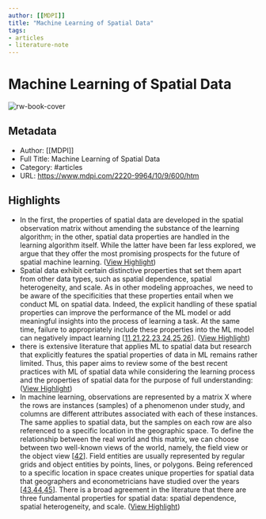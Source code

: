 ```yaml
---
author: [[MDPI]]
title: "Machine Learning of Spatial Data"
tags: 
- articles
- literature-note
---
```

# Machine Learning of Spatial Data

![rw-book-cover](https://www.mdpi.com/ijgi/ijgi-10-00600/article_deploy/html/images/ijgi-10-00600-g001-550.jpg)

## Metadata
- Author: [[MDPI]]
- Full Title: Machine Learning of Spatial Data
- Category: #articles
- URL: https://www.mdpi.com/2220-9964/10/9/600/htm

## Highlights
- In the first, the properties of spatial data are developed in the spatial observation matrix without amending the substance of the learning algorithm; in the other, spatial data properties are handled in the learning algorithm itself. While the latter have been far less explored, we argue that they offer the most promising prospects for the future of spatial machine learning. ([View Highlight](https://read.readwise.io/read/01h534h5tb0x4kf8jzbqag92y2))
- Spatial data exhibit certain distinctive properties that set them apart from other data types, such as spatial dependence, spatial heterogeneity, and scale. As in other modeling approaches, we need to be aware of the specificities that these properties entail when we conduct ML on spatial data. Indeed, the explicit handling of these spatial properties can improve the performance of the ML model or add meaningful insights into the process of learning a task. At the same time, failure to appropriately include these properties into the ML model can negatively impact learning [[11](https://www.mdpi.com/2220-9964/10/9/600/htm#B11-ijgi-10-00600),[21](https://www.mdpi.com/2220-9964/10/9/600/htm#B21-ijgi-10-00600),[22](https://www.mdpi.com/2220-9964/10/9/600/htm#B22-ijgi-10-00600),[23](https://www.mdpi.com/2220-9964/10/9/600/htm#B23-ijgi-10-00600),[24](https://www.mdpi.com/2220-9964/10/9/600/htm#B24-ijgi-10-00600),[25](https://www.mdpi.com/2220-9964/10/9/600/htm#B25-ijgi-10-00600),[26](https://www.mdpi.com/2220-9964/10/9/600/htm#B26-ijgi-10-00600)]. ([View Highlight](https://read.readwise.io/read/01h5358remyptjsd6znweakexg))
- there is extensive literature that applies ML to spatial data but research that explicitly features the spatial properties of data in ML remains rather limited. Thus, this paper aims to review some of the best recent practices with ML of spatial data while considering the learning process and the properties of spatial data for the purpose of full understanding: ([View Highlight](https://read.readwise.io/read/01h535a4vsb0eyckzgffw17jqc))
- In machine learning, observations are represented by a matrix X where the rows are instances (samples) of a phenomenon under study, and columns are different attributes associated with each of these instances. The same applies to spatial data, but the samples on each row are also referenced to a specific location in the geographic space. To define the relationship between the real world and this matrix, we can choose between two well-known views of the world, namely, the field view or the object view [[42](https://www.mdpi.com/2220-9964/10/9/600/htm#B42-ijgi-10-00600)]. Field entities are usually represented by regular grids and object entities by points, lines, or polygons. Being referenced to a specific location in space creates unique properties for spatial data that geographers and econometricians have studied over the years [[43](https://www.mdpi.com/2220-9964/10/9/600/htm#B43-ijgi-10-00600),[44](https://www.mdpi.com/2220-9964/10/9/600/htm#B44-ijgi-10-00600),[45](https://www.mdpi.com/2220-9964/10/9/600/htm#B45-ijgi-10-00600)]. There is a broad agreement in the literature that there are three fundamental properties for spatial data: spatial dependence, spatial heterogeneity, and scale. ([View Highlight](https://read.readwise.io/read/01h535bxepsqddpjgvmfp08cbg))
